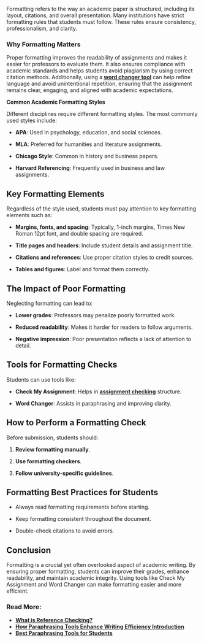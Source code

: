 <p data-pm-slice="1 1 []">Formatting refers to the way an academic paper is structured, including its layout, citations, and overall presentation. Many institutions have strict formatting rules that students must follow. These rules ensure consistency, professionalism, and clarity.</p>
<h3><strong>Why Formatting Matters</strong></h3>
<div class="flex-1 overflow-hidden @container/thread translate-y-[2rem] -mt-[2rem] pb-[1.5rem]">
<div class="flex h-full flex-col overflow-y-auto">
<div class="flex flex-col text-sm md:pb-9">
<article class="w-full text-token-text-primary focus-visible:outline-2 focus-visible:outline-offset-[-4px]" dir="auto" data-testid="conversation-turn-11" data-scroll-anchor="true">
<div class="m-auto text-base py-[18px] px-6">
<div class="mx-auto flex flex-1 text-base gap-4 md:gap-5 lg:gap-6 md:max-w-3xl">
<div class="group/conversation-turn relative flex w-full min-w-0 flex-col agent-turn @xs/thread:px-0 @sm/thread:px-1.5 @md/thread:px-4">
<div class="flex-col gap-1 md:gap-3">
<div class="flex max-w-full flex-col flex-grow">
<div class="min-h-8 text-message flex w-full flex-col items-end gap-2 whitespace-normal break-words text-start [.text-message+&amp;]:mt-5" dir="auto" data-message-author-role="assistant" data-message-id="2308a600-1257-4a35-868c-add08eb223ed" data-message-model-slug="gpt-4o-mini">
<div class="flex w-full flex-col gap-1 empty:hidden first:pt-[3px]">
<div class="markdown prose w-full break-words dark:prose-invert light">
<p data-start="0" data-end="429" data-is-last-node="">Proper formatting improves the readability of assignments and makes it easier for professors to evaluate them. It also ensures compliance with academic standards and helps students avoid plagiarism by using correct citation methods. Additionally, using a <strong><a href="https://checkmyassignment.ai/word-changer-tool/" target="_blank">word changer tool</a></strong> can help refine language and avoid unintentional repetition, ensuring that the assignment remains clear, engaging, and aligned with academic expectations.</p>
</div>
</div>
</div>
</div>
</div>
</div>
</div>
</div>
</article>
</div>
</div>
</div>
<p><strong>Common Academic Formatting Styles</strong></p>
<p>Different disciplines require different formatting styles. The most commonly used styles include:</p>
<ul data-spread="false">
<li>
<p><strong>APA</strong>: Used in psychology, education, and social sciences.</p>
</li>
<li>
<p><strong>MLA</strong>: Preferred for humanities and literature assignments.</p>
</li>
<li>
<p><strong>Chicago Style</strong>: Common in history and business papers.</p>
</li>
<li>
<p><strong>Harvard Referencing</strong>: Frequently used in business and law assignments.</p>
</li>
</ul>
<h2><strong>Key Formatting Elements</strong></h2>
<p>Regardless of the style used, students must pay attention to key formatting elements such as:</p>
<ul data-spread="false">
<li>
<p><strong>Margins, fonts, and spacing</strong>: Typically, 1-inch margins, Times New Roman 12pt font, and double spacing are required.</p>
</li>
<li>
<p><strong>Title pages and headers</strong>: Include student details and assignment title.</p>
</li>
<li>
<p><strong>Citations and references</strong>: Use proper citation styles to credit sources.</p>
</li>
<li>
<p><strong>Tables and figures</strong>: Label and format them correctly.</p>
</li>
</ul>
<h2><strong>The Impact of Poor Formatting</strong></h2>
<p>Neglecting formatting can lead to:</p>
<ul data-spread="false">
<li>
<p><strong>Lower grades</strong>: Professors may penalize poorly formatted work.</p>
</li>
<li>
<p><strong>Reduced readability</strong>: Makes it harder for readers to follow arguments.</p>
</li>
<li>
<p><strong>Negative impression</strong>: Poor presentation reflects a lack of attention to detail.</p>
</li>
</ul>
<h2><strong>Tools for Formatting Checks</strong></h2>
<p>Students can use tools like:</p>
<ul data-spread="false">
<li>
<p><strong>Check My Assignment</strong>: Helps in <strong><a href="https://checkmyassignment.ai/" target="_blank">assignment checking</a></strong> structure.</p>
</li>
<li>
<p><strong>Word Changer</strong>: Assists in paraphrasing and improving clarity.</p>
</li>
</ul>
<h2><strong>How to Perform a Formatting Check</strong></h2>
<p>Before submission, students should:</p>
<ol start="1" data-spread="false">
<li>
<p><strong>Review formatting manually</strong>.</p>
</li>
<li>
<p><strong>Use formatting checkers</strong>.</p>
</li>
<li>
<p><strong>Follow university-specific guidelines</strong>.</p>
</li>
</ol>
<h2><strong>Formatting Best Practices for Students</strong></h2>
<ul data-spread="false">
<li>
<p>Always read formatting requirements before starting.</p>
</li>
<li>
<p>Keep formatting consistent throughout the document.</p>
</li>
<li>
<p>Double-check citations to avoid errors.</p>
</li>
</ul>
<h2><strong>Conclusion</strong></h2>
<p>Formatting is a crucial yet often overlooked aspect of academic writing. By ensuring proper formatting, students can improve their grades, enhance readability, and maintain academic integrity. Using tools like Check My Assignment and Word Changer can make formatting easier and more efficient.</p>
<h3><strong>Read More:</strong></h3>
<ul>
<li><strong><a href="https://anotepad.com/note/read/knhfd5pp" target="_blank">What&nbsp;is&nbsp;Reference Checking?</a></strong></li>
<li><strong><a href="https://www.weddingbee.com/members/meganamy1221/" target="_blank">How Paraphrasing Tools Enhance Writing Efficiency Introduction</a></strong></li>
<li class="!gl-m-0 gl-w-full gl-grow gl-text-size-h-display" data-testid="snippet-title-content"><strong><a href="https://git.qoto.org/-/snippets/14962" target="_blank">Best Paraphrasing Tools for Students</a></strong></li>
</ul>
